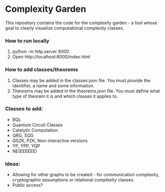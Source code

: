 # Complexity Garden
This repository contains the code for the complexity garden - a tool whose goal to clearly visualize computational complexity classes.

### How to run locally
1. python -m http.server 8000
2. Open http://localhost:8000/index.html

### How to add classes/theorems
1. Classes may be added in the classes.json file. You must provide the identifier, a name and some information.
2. Theorems may be added in the theorems.json file. You must define what type of theorem it is and which classes it applies to.

### Classes to add:
 - BQL
 - Quantum Circuit Classes
 - Catalytic Computation
 - QRG, SQG
 - QSZK, PZK, Non-interactive versions
 - YP, YPP, YQP
 - NE(EEEEEE)

### Ideas:
- Allowing for other graphs to be created - for communication complexity, cryptographic assumptions or relational complexity classes.
- Public access?